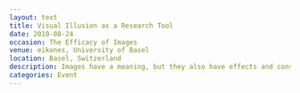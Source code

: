 ```yaml
---
layout: text
title: Visual Illusion as a Research Tool
date: 2010-08-24
occasion: The Efficacy of Images
venue: eikones, University of Basel
location: Basel, Switzerland
description: Images have a meaning, but they also have effects and consequences. The event looked at propaganda images, their history and strategies; visual representations in which societies invent and recover themselves; and how images and pictorial objects in different research cultures.
categories: Event
---
```

